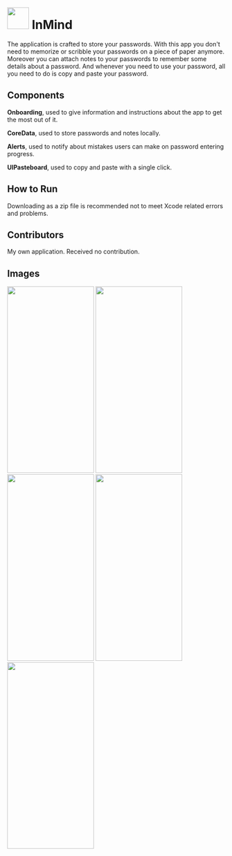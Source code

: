 # <img src="https://github.com/user-attachments/assets/c2f41651-c6c2-45bc-983a-8ed4e75e9bca" width="50" height="50"> InMind

The application is crafted to store your passwords. With this app you don't need to memorize or scribble your passwords on a piece of paper anymore. Moreover you can attach notes to your passwords to remember some details about a password. And whenever you need to use your password, all you need to do is copy and paste your password.

## Components

**Onboarding**, used to give information and instructions about the app to get the most out of it.

**CoreData**, used to store passwords and notes locally.

**Alerts**, used to notify about mistakes users can make on password entering progress.

**UIPasteboard**, used to copy and paste with a single click.

## How to Run

Downloading as a zip file is recommended not to meet Xcode related errors and problems.

## Contributors

My own application. Received no contribution.

## Images

<img src="https://github.com/user-attachments/assets/66c3237b-c3b7-4dbf-bb4f-2005902c6357" width="200" height="430">
<img src="https://github.com/user-attachments/assets/d6d55df3-08fb-4712-afaa-aaa42029ee38" width="200" height="430">
<img src="https://github.com/user-attachments/assets/06ab1b65-1e8f-446a-aae0-ed01df1b52df" width="200" height="430">
<img src="https://github.com/user-attachments/assets/bdc6c0df-1dce-41a0-a232-d87f2d44b133" width="200" height="430">
<img src="https://github.com/user-attachments/assets/a819cde0-e90a-4e80-a147-ba537126150f" width="200" height="430">

